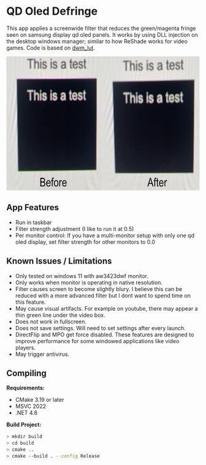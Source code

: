 # QD Oled Defringe
This app applies a screenwide filter that reduces the green/magenta fringe seen on samsung display qd oled panels. It works by using DLL injection on the desktop windows manager; similar to how ReShade works for video games. Code is based on [dwm_lut](https://github.com/lauralex/dwm_lut).

<p align="center">
	<img src="example.jpg" height="350" alt="before and after example photo">
</p>

## App Features
 - Run in taskbar
 - Filter strength adjustment (I like to run it at 0.5)
 - Per monitor control: If you have a multi-monitor setup with only one qd oled display, set filter strength for other monitors to 0.0

## Known Issues / Limitations
 - Only tested on windows 11 with aw3423dwf monitor.
 - Only works when monitor is operating in native resolution.
 - Filter causes screen to become slightly blury. I believe this can be reduced with a more advanced filter but I dont want to spend time on this feature.
 - May cause visual artifacts. For example on youtube, there may appear a thin green line under the video box.
 - Does not work in fullscreen.
 - Does not save settings. Will need to set settings after every launch.
 - DirectFlip and MPO get force disabled. These features are designed to improve performance for some windowed applications like video players.
 - May trigger antivirus.

 ## Compiling
**Requirements:**
  - CMake 3.19 or later
  - MSVC 2022
  - .NET 4.8

**Build Project:**
```bash
> mkdir build 
> cd build 
> cmake ..
> cmake --build . --config Release
```

 
